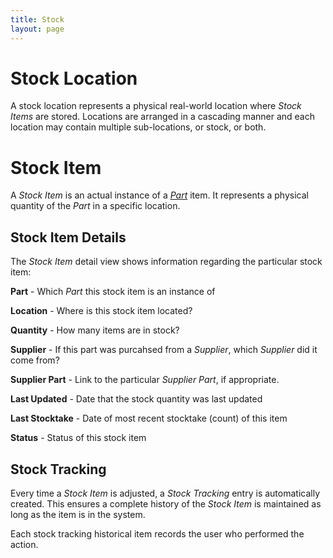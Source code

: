 ```yaml
---
title: Stock
layout: page
--- 
```


# Stock Location

A stock location represents a physical real-world location where *Stock Items* are stored. Locations are arranged in a cascading manner and each location may contain multiple sub-locations, or stock, or both.

# Stock Item

A *Stock Item* is an actual instance of a [*Part*](/part.html) item. It represents a physical quantity of the *Part* in a specific location.

## Stock Item Details

The *Stock Item* detail view shows information regarding the particular stock item:

**Part** - Which *Part* this stock item is an instance of

**Location** - Where is this stock item located?

**Quantity** - How many items are in stock?

**Supplier** - If this part was purcahsed from a *Supplier*, which *Supplier* did it come from?

**Supplier Part** - Link to the particular *Supplier Part*, if appropriate.

**Last Updated** - Date that the stock quantity was last updated

**Last Stocktake** - Date of most recent stocktake (count) of this item

**Status** - Status of this stock item

## Stock Tracking

Every time a *Stock Item* is adjusted, a *Stock Tracking* entry is automatically created. This ensures a complete history of the *Stock Item* is maintained as long as the item is in the system.

Each stock tracking historical item records the user who performed the action.


